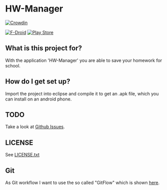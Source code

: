 # HW-Manager #

[![Crowdin](https://d322cqt584bo4o.cloudfront.net/hw-manager/localized.png)](https://crowdin.com/project/hw-manager)

[![F-Droid](https://f-droid.org/wiki/images/0/06/F-Droid-button_get-it-on.png)](https://f-droid.org/repository/browse/?fdfilter=hw-manager&fdid=de.nico.ha_manager)
[![Play Store](https://developer.android.com/images/brand/en_generic_rgb_wo_60.png)](https://play.google.com/store/apps/details?id=de.nico.ha_manager)

## What is this project for? ##

With the application 'HW-Manager' you are able to save your homework for school.

## How do I get set up? ##

Import the project into eclipse and compile it to get an .apk file, which you can install on an android phone.

## TODO ##

Take a look at [Github Issues](https://github.com/AltNico/ha-manager/issues).

## LICENSE ##

See [LICENSE.txt](https://github.com/AltNico/ha-manager/blob/develop/LICENSE.txt)

## Git ##

As Git workflow I want to use the so called "GitFlow" which is shown [here](https://www.atlassian.com/git/tutorials/comparing-workflows/gitflow-workflow).
